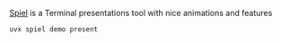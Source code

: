 [Spiel](https://github.com/JoshKarpel/spiel?ref) is  a Terminal presentations tool with nice animations and features

`uvx spiel demo present`

